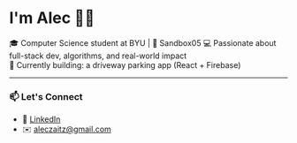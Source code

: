 # I'm Alec 🏄‍♂️

🎓 Computer Science student at BYU | 🧪 Sandbox05 
💻 Passionate about full-stack dev, algorithms, and real-world impact  
🌱 Currently building: a driveway parking app (React + Firebase)

---

### 📫 Let's Connect
- 💼 [LinkedIn](https://www.linkedin.com/in/aleczaitz/)
- ✉️ aleczaitz@gmail.com

